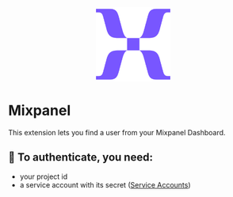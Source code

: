 <p align="center">
    <img src="./assets/extension_icon.png" width="150" height="150" />
</p>

# Mixpanel

This extension lets you find a user from your Mixpanel Dashboard.

## 🔑 To authenticate, you need:

- your project id
- a service account with its secret ([Service Accounts](https://developer.mixpanel.com/reference/service-accounts))

<a title="Install mixpanel Raycast Extension" href="https://www.raycast.com/iamsmaso/mixpanel"><img src="https://www.raycast.com/iamsmaso/mixpanel/install_button@2x.png?v=1.1" height="64" alt="" style="height: 64px;"></a>